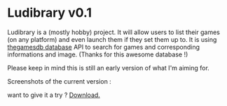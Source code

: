 # Ludibrary v0.1
Ludibrary is a (mostly hobby) project. It will allow users to list their games (on any platform)
and even launch them if they set them up to. It is using [thegamesdb database](http://www.thegamesdb.net) API to search for games and corresponding informations and image. (Thanks for this awesome database !)

Please keep in mind this is still an early version of what I'm aiming for.

Screenshots of the current version :


want to give it a try ? [Download.](https://github.com/Roukira/Ludibrary/raw/master/Ludibrary%20v0.1.zip)
